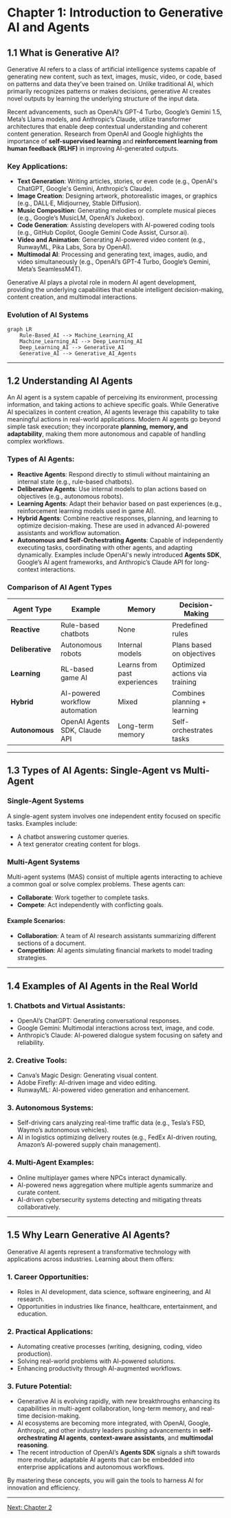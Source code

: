 # Chapter 1: Introduction to Generative AI and Agents

## **1.1 What is Generative AI?**
Generative AI refers to a class of artificial intelligence systems capable of generating new content, such as text, images, music, video, or code, based on patterns and data they’ve been trained on. Unlike traditional AI, which primarily recognizes patterns or makes decisions, generative AI creates novel outputs by learning the underlying structure of the input data. 

Recent advancements, such as OpenAI’s GPT-4 Turbo, Google’s Gemini 1.5, Meta’s Llama models, and Anthropic’s Claude, utilize transformer architectures that enable deep contextual understanding and coherent content generation. Research from OpenAI and Google highlights the importance of **self-supervised learning** and **reinforcement learning from human feedback (RLHF)** in improving AI-generated outputs.

### **Key Applications:**
- **Text Generation**: Writing articles, stories, or even code (e.g., OpenAI's ChatGPT, Google's Gemini, Anthropic’s Claude).
- **Image Creation**: Designing artwork, photorealistic images, or graphics (e.g., DALL·E, Midjourney, Stable Diffusion).
- **Music Composition**: Generating melodies or complete musical pieces (e.g., Google’s MusicLM, OpenAI’s Jukebox).
- **Code Generation**: Assisting developers with AI-powered coding tools (e.g., GitHub Copilot, Google Gemini Code Assist, Cursor.ai).
- **Video and Animation**: Generating AI-powered video content (e.g., RunwayML, Pika Labs, Sora by OpenAI).
- **Multimodal AI**: Processing and generating text, images, audio, and video simultaneously (e.g., OpenAI’s GPT-4 Turbo, Google’s Gemini, Meta’s SeamlessM4T).

Generative AI plays a pivotal role in modern AI agent development, providing the underlying capabilities that enable intelligent decision-making, content creation, and multimodal interactions.


### **Evolution of AI Systems**

```mermaid
graph LR
    Rule-Based_AI --> Machine_Learning_AI
    Machine_Learning_AI --> Deep_Learning_AI
    Deep_Learning_AI --> Generative_AI
    Generative_AI --> Generative_AI_Agents
```

---

## **1.2 Understanding AI Agents**
An AI agent is a system capable of perceiving its environment, processing information, and taking actions to achieve specific goals. While Generative AI specializes in content creation, AI agents leverage this capability to take meaningful actions in real-world applications. Modern AI agents go beyond simple task execution; they incorporate **planning, memory, and adaptability**, making them more autonomous and capable of handling complex workflows.

### **Types of AI Agents:**
- **Reactive Agents**: Respond directly to stimuli without maintaining an internal state (e.g., rule-based chatbots).
- **Deliberative Agents**: Use internal models to plan actions based on objectives (e.g., autonomous robots).
- **Learning Agents**: Adapt their behavior based on past experiences (e.g., reinforcement learning models used in game AI).
- **Hybrid Agents**: Combine reactive responses, planning, and learning to optimize decision-making. These are used in advanced AI-powered assistants and workflow automation.
- **Autonomous and Self-Orchestrating Agents**: Capable of independently executing tasks, coordinating with other agents, and adapting dynamically. Examples include OpenAI's newly introduced **Agents SDK**, Google’s AI agent frameworks, and Anthropic’s Claude API for long-context interactions.

### **Comparison of AI Agent Types**

| **Agent Type**     | **Example**                          | **Memory**   | **Decision-Making** |
|-------------------|--------------------------------|-------------|----------------|
| **Reactive**       | Rule-based chatbots           | None        | Predefined rules |
| **Deliberative**   | Autonomous robots            | Internal models | Plans based on objectives |
| **Learning**       | RL-based game AI             | Learns from past experiences | Optimized actions via training |
| **Hybrid**        | AI-powered workflow automation | Mixed        | Combines planning + learning |
| **Autonomous**     | OpenAI Agents SDK, Claude API | Long-term memory | Self-orchestrates tasks |

---

## **1.3 Types of AI Agents: Single-Agent vs Multi-Agent**
### **Single-Agent Systems**
A single-agent system involves one independent entity focused on specific tasks. Examples include:
- A chatbot answering customer queries.
- A text generator creating content for blogs.

### **Multi-Agent Systems**
Multi-agent systems (MAS) consist of multiple agents interacting to achieve a common goal or solve complex problems. These agents can:
- **Collaborate**: Work together to complete tasks.
- **Compete**: Act independently with conflicting goals.

#### Example Scenarios:
- **Collaboration**: A team of AI research assistants summarizing different sections of a document.
- **Competition**: AI agents simulating financial markets to model trading strategies.

---

## **1.4 Examples of AI Agents in the Real World**
### **1. Chatbots and Virtual Assistants**:
- OpenAI’s ChatGPT: Generating conversational responses.
- Google Gemini: Multimodal interactions across text, image, and code.
- Anthropic’s Claude: AI-powered dialogue system focusing on safety and reliability.

### **2. Creative Tools**:
- Canva’s Magic Design: Generating visual content.
- Adobe Firefly: AI-driven image and video editing.
- RunwayML: AI-powered video generation and enhancement.

### **3. Autonomous Systems**:
- Self-driving cars analyzing real-time traffic data (e.g., Tesla’s FSD, Waymo’s autonomous vehicles).
- AI in logistics optimizing delivery routes (e.g., FedEx AI-driven routing, Amazon’s AI-powered supply chain management).

### **4. Multi-Agent Examples**:
- Online multiplayer games where NPCs interact dynamically.
- AI-powered news aggregation where multiple agents summarize and curate content.
- AI-driven cybersecurity systems detecting and mitigating threats collaboratively.

---

## **1.5 Why Learn Generative AI Agents?**
Generative AI agents represent a transformative technology with applications across industries. Learning about them offers:

### **1. Career Opportunities**:
- Roles in AI development, data science, software engineering, and AI research.
- Opportunities in industries like finance, healthcare, entertainment, and education.

### **2. Practical Applications**:
- Automating creative processes (writing, designing, coding, video production).
- Solving real-world problems with AI-powered solutions.
- Enhancing productivity through AI-augmented workflows.

### **3. Future Potential**:
- Generative AI is evolving rapidly, with new breakthroughs enhancing its capabilities in multi-agent collaboration, long-term memory, and real-time decision-making.
- AI ecosystems are becoming more integrated, with OpenAI, Google, Anthropic, and other industry leaders pushing advancements in **self-orchestrating AI agents**, **context-aware assistants**, and **multimodal reasoning**.
- The recent introduction of OpenAI’s **Agents SDK** signals a shift towards more modular, adaptable AI agents that can be embedded into enterprise applications and autonomous workflows.

By mastering these concepts, you will gain the tools to harness AI for innovation and efficiency.


---

[Next: Chapter 2](https://github.com/FrugalX/ai_agents_ebook_draft/blob/main/Chapter%202%20Generative%20AI%20APIs%20Gett.md)


